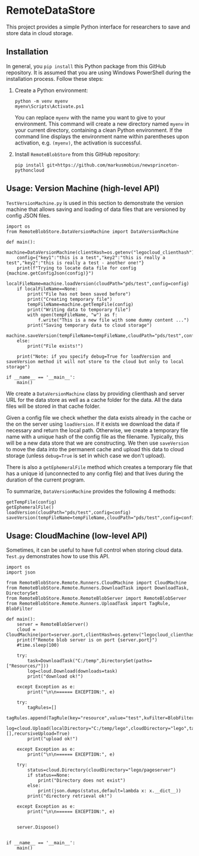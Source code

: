 # RemoteDataStore

This project provides a simple Python interface for researchers to save and store data in cloud storage. 

## Installation

In general, you ```pip install``` this Python package from this GitHub repository. It is assumed that you are using Windows PowerShell during the installation process. Follow these steps:

1. Create a Python environment:
   ```
   python -m venv myenv
   myenv\Scripts\Activate.ps1
   ```
   You can replace ```myenv``` with the name you want to give to your environment. This command will create a new directory named ```myenv``` in your current directory, containing a clean Python environment. If the command line displays the environment name within parentheses upon activation, e.g. ```(myenv)```, the activation is successful.

2. Install ```RemoteBlobStore``` from this GitHub repository:
   ```
   pip install git+https://github.com/markusmobius/newsprinceton-pythoncloud
   ```
   
## Usage: Version Machine (high-level API)

```TestVersionMachine.py``` is used in this section to demonstrate the version machine that allows saving and loading of data files that are versioned by config JSON files.

```
import os
from RemoteBlobStore.DataVersionMachine import DataVersionMachine

def main():
    machine=DataVersionMachine(clientHash=os.getenv("legocloud_clienthash"),serverUrl="https://www.legocloud.projectratio.net:6002",cacheFolder="c:/temp")
    config={"key1":"this is a test","key2":"this is really a test","key2":"this is really a test - another one!"}
    print(f"Trying to locate data file for config {machine.getConfigJson(config)}")
    localFileName=machine.loadVersion(cloudPath="pds/test",config=config)
    if localFileName==None:
        print("File has not been saved before")
        print("Creating temporary file")
        tempFileName=machine.getTempFile(config)
        print("Writing data to temporary file")
        with open(tempFileName, "w") as f:
            f.write("This is a new file with some dummy content ...")
        print("Saving temporary data to cloud storage")
        machine.saveVersion(tempFileName=tempFileName,cloudPath="pds/test",config=config)
    else:
        print("File exists!")
    
    print("Note: if you specify debug=True for loadVersion and saveVersion method it will not store to the cloud but only to local storage")

if __name__ == '__main__':
    main()
```

We create a ```DataVersionMachine``` class by providing clienthash and server URL for the data store as well as a cache folder for the data. All the data files will be stored in that cache folder.

Given a config file we check whether the data exists already in the cache or the on the server using ```loadVersion```. If it exists we download the data if necessary and return the local path. Otherwise, we create a temporary file name with a unique hash of the config file as the filename. Typically, this will be a new data store that we are constructing. 
We then use ```saveVersion``` to move the data into the permanent cache and upload this data to cloud storage (unless ```debug=True``` is set in which case we don't upload).

There is also a ```getEphemeralFile``` method which creates a temporary file that has a unique id (unconnected to any config file) and that lives during the duration of the current program. 

To summarize, ```DataVersionMachine``` provides the following 4 methods:

```
getTempFile(config)
getEphemeralFile()
loadVersion(cloudPath="pds/test",config=config)
saveVersion(tempFileName=tempFileName,cloudPath="pds/test",config=config)
```


## Usage: CloudMachine (low-level API)

Sometimes, it can be useful to have full control when storing cloud data. ```Test.py``` demonstrates how to use this API.


```
import os
import json

from RemoteBlobStore.Remote.Runners.CloudMachine import CloudMachine
from RemoteBlobStore.Remote.Runners.DownloadTask import DownloadTask, DirectorySet
from RemoteBlobStore.Remote.RemoteBlobServer import RemoteBlobServer
from RemoteBlobStore.Remote.Runners.UploadTask import TagRule, BlobFilter

def main():
    server = RemoteBlobServer()
    cloud = CloudMachine(port=server.port,clientHash=os.getenv("legocloud_clienthash"),serverUrl="https://www.legocloud.projectratio.net:6002")
    print(f"Remote blob server is on port {server.port}")
    #time.sleep(100)

    try:
        task=DownloadTask("C:/temp",DirectorySet(paths=["Resources/"]))
        log=cloud.Download(downloads=task)
        print("download ok!")

    except Exception as e:
        print("\n\n====== EXCEPTION:", e)

    try:  
        tagRules=[]
        tagRules.append(TagRule(key="resource",value="test",kvFilter=BlobFilter(ftype="pattern",filterDefinition="*")))
        log=cloud.Upload(localDirectory="C:/temp/lego",cloudDirectory="lego",tagRules=tagRules,publicRules=[],recursiveUpload=True)
        print("upload ok!")

    except Exception as e:
        print("\n\n====== EXCEPTION:", e)

    try:  
        status=cloud.Directory(cloudDirectory="lego/pageserver")
        if status==None:
            print("Directory does not exist")
        else:
            print(json.dumps(status,default=lambda x: x.__dict__))
        print("directory retrieval ok!")

    except Exception as e:
        print("\n\n====== EXCEPTION:", e)


    server.Dispose()


if __name__ == '__main__':
    main()
```